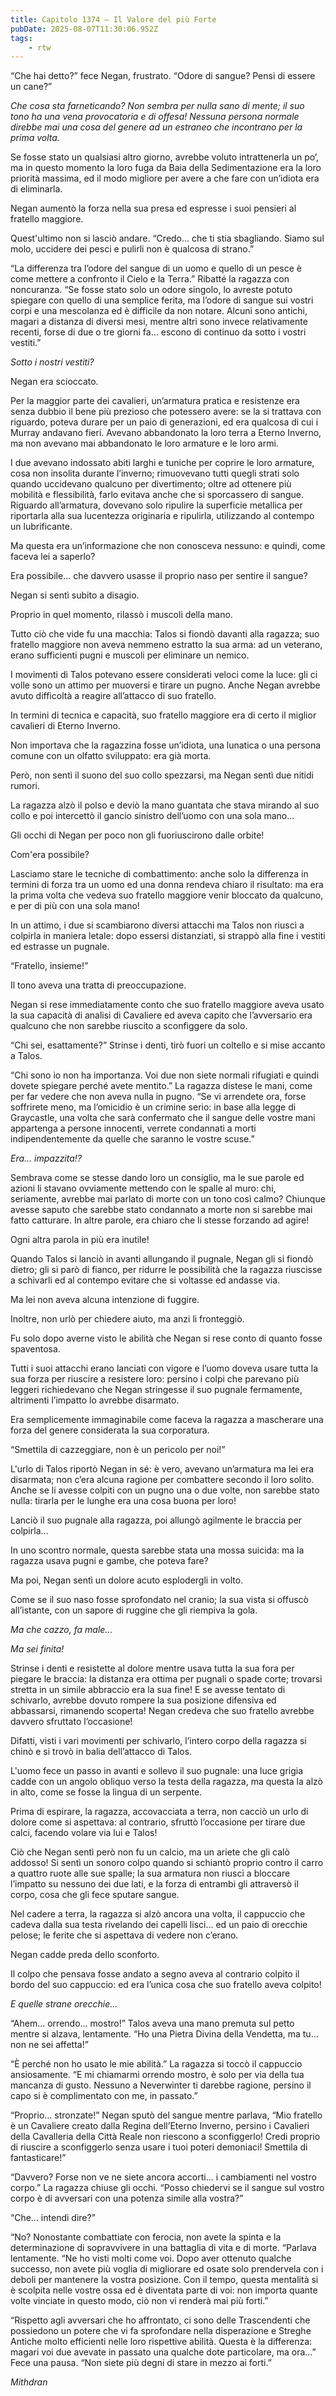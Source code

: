 ```yaml
---
title: Capitolo 1374 – Il Valore del più Forte
pubDate: 2025-08-07T11:30:06.952Z
tags:
    - rtw
---
```



“Che hai detto?” fece Negan, frustrato. “Odore di sangue? Pensi di essere un cane?”


<em>Che cosa sta farneticando? Non sembra per nulla sano di mente; il suo tono ha una vena provocatoria e di offesa! Nessuna persona normale direbbe mai una cosa del genere ad un estraneo che incontrano per la prima volta.</em>


Se fosse stato un qualsiasi altro giorno, avrebbe voluto intrattenerla un po’, ma in questo momento la loro fuga da Baia della Sedimentazione era la loro priorità massima, ed il modo migliore per avere a che fare con un’idiota era di eliminarla.


Negan aumentò la forza nella sua presa ed espresse i suoi pensieri al fratello maggiore.


Quest'ultimo non si lasciò andare. “Credo... che ti stia sbagliando. Siamo sul molo, uccidere dei pesci e pulirli non è qualcosa di strano.”


“La differenza tra l’odore del sangue di un uomo e quello di un pesce è come mettere a confronto il Cielo e la Terra.” Ribatté la ragazza con noncuranza. “Se fosse stato solo un odore singolo, lo avreste potuto spiegare con quello di una semplice ferita, ma l’odore di sangue sui vostri corpi e una mescolanza ed è difficile da non notare. Alcuni sono antichi, magari a distanza di diversi mesi, mentre altri sono invece relativamente recenti, forse di due o tre giorni fa... escono di continuo da sotto i vostri vestiti.”


<em>Sotto i nostri vestiti?</em>


Negan era scioccato.


Per la maggior parte dei cavalieri, un’armatura pratica e resistenze era senza dubbio il bene più prezioso che potessero avere: se la si trattava con riguardo, poteva durare per un paio di generazioni, ed era qualcosa di cui i Murray andavano fieri. Avevano abbandonato la loro terra a Eterno Inverno, ma non avevano mai abbandonato le loro armature e le loro armi.


I due avevano indossato abiti larghi e tuniche per coprire le loro armature, cosa non insolita durante l’inverno; rimuovevano tutti quegli strati solo quando uccidevano qualcuno per divertimento; oltre ad ottenere più mobilità e flessibilità, farlo evitava anche che si sporcassero di sangue. Riguardo all’armatura, dovevano solo ripulire la superficie metallica per riportarla alla sua lucentezza originaria e ripulirla, utilizzando al contempo un lubrificante.


Ma questa era un’informazione che non conosceva nessuno: e quindi, come faceva lei a saperlo?


Era possibile... che davvero usasse il proprio naso per sentire il sangue?


Negan si sentì subito a disagio.


Proprio in quel momento, rilassò i muscoli della mano.


Tutto ciò che vide fu una macchia: Talos si fiondò davanti alla ragazza; suo fratello maggiore non aveva nemmeno estratto la sua arma: ad un veterano, erano sufficienti pugni e muscoli per eliminare un nemico.


I movimenti di Talos potevano essere considerati veloci come la luce: gli ci volle sono un attimo per muoversi e tirare un pugno. Anche Negan avrebbe avuto difficoltà a reagire all’attacco di suo fratello.


In termini di tecnica e capacità, suo fratello maggiore era di certo il miglior cavalieri di Eterno Inverno.


Non importava che la ragazzina fosse un’idiota, una lunatica o una persona comune con un olfatto sviluppato: era già morta.


Però, non sentì il suono del suo collo spezzarsi, ma Negan sentì due nitidi rumori.


La ragazza alzò il polso e deviò la mano guantata che stava mirando al suo collo e poi intercettò il gancio sinistro dell’uomo con una sola mano...


Gli occhi di Negan per poco non gli fuoriuscirono dalle orbite!


Com'era possibile?


Lasciamo stare le tecniche di combattimento: anche solo la differenza in termini di forza tra un uomo ed una donna rendeva chiaro il risultato: ma era la prima volta che vedeva suo fratello maggiore venir bloccato da qualcuno, e per di più con una sola mano!


In un attimo, i due si scambiarono diversi attacchi ma Talos non riuscì a colpirla in maniera letale: dopo essersi distanziati, si strappò alla fine i vestiti ed estrasse un pugnale.


“Fratello, insieme!”


Il tono aveva una tratta di preoccupazione.


Negan si rese immediatamente conto che suo fratello maggiore aveva usato la sua capacità di analisi di Cavaliere ed aveva capito che l’avversario era qualcuno che non sarebbe riuscito a sconfiggere da solo.


“Chi sei, esattamente?” Strinse i denti, tirò fuori un coltello e si mise accanto a Talos.


“Chi sono io non ha importanza. Voi due non siete normali rifugiati e quindi dovete spiegare perché avete mentito.” La ragazza distese le mani, come per far vedere che non aveva nulla in pugno. “Se vi arrendete ora, forse soffrirete meno, ma l’omicidio è un crimine serio: in base alla legge di Graycastle, una volta che sarà confermato che il sangue delle vostre mani appartenga a persone innocenti, verrete condannati a morti indipendentemente da quelle che saranno le vostre scuse.”


<em>Era... impazzita!?</em>


Sembrava come se stesse dando loro un consiglio, ma le sue parole ed azioni li stavano ovviamente mettendo con le spalle al muro: chi, seriamente, avrebbe mai parlato di morte con un tono così calmo? Chiunque avesse saputo che sarebbe stato condannato a morte non si sarebbe mai fatto catturare. In altre parole, era chiaro che li stesse forzando ad agire!


Ogni altra parola in più era inutile!


Quando Talos si lanciò in avanti allungando il pugnale, Negan gli si fiondò dietro; gli si parò di fianco, per ridurre le possibilità che la ragazza riuscisse a schivarli ed al contempo evitare che si voltasse ed andasse via.


Ma lei non aveva alcuna intenzione di fuggire.


Inoltre, non urlò per chiedere aiuto, ma anzi li fronteggiò.


Fu solo dopo averne visto le abilità che Negan si rese conto di quanto fosse spaventosa.


Tutti i suoi attacchi erano lanciati con vigore e l’uomo doveva usare tutta la sua forza per riuscire a resistere loro: persino i colpi che parevano più leggeri richiedevano che Negan stringesse il suo pugnale fermamente, altrimenti l’impatto lo avrebbe disarmato.


Era semplicemente immaginabile come faceva la ragazza a mascherare una forza del genere considerata la sua corporatura.


“Smettila di cazzeggiare, non è un pericolo per noi!”


L'urlo di Talos riportò Negan in sé: è vero, avevano un’armatura ma lei era disarmata; non c’era alcuna ragione per combattere secondo il loro solito. Anche se li avesse colpiti con un pugno una o due volte, non sarebbe stato nulla: tirarla per le lunghe era una cosa buona per loro!


Lanciò il suo pugnale alla ragazza, poi allungò agilmente le braccia per colpirla...


In uno scontro normale, questa sarebbe stata una mossa suicida: ma la ragazza usava pugni e gambe, che poteva fare?


Ma poi, Negan sentì un dolore acuto esplodergli in volto.


Come se il suo naso fosse sprofondato nel cranio; la sua vista si offuscò all’istante, con un sapore di ruggine che gli riempiva la gola.


<em>Ma che cazzo, fa male...</em>


<em>Ma sei finita!</em>


Strinse i denti e resistette al dolore mentre usava tutta la sua fora per piegare le braccia: la distanza era ottima per pugnali o spade corte; trovarsi stretta in un simile abbraccio era la sua fine! E se avesse tentato di schivarlo, avrebbe dovuto rompere la sua posizione difensiva ed abbassarsi, rimanendo scoperta! Negan credeva che suo fratello avrebbe davvero sfruttato l’occasione!


Difatti, visti i vari movimenti per schivarlo, l’intero corpo della ragazza si chinò e si trovò in balia dell’attacco di Talos.


L'uomo fece un passo in avanti e sollevo il suo pugnale: una luce grigia cadde con un angolo obliquo verso la testa della ragazza, ma questa la alzò in alto, come se fosse la lingua di un serpente.


Prima di espirare, la ragazza, accovacciata a terra, non cacciò un urlo di dolore come si aspettava: al contrario, sfruttò l’occasione per tirare due calci, facendo volare via lui e Talos!


Ciò che Negan sentì però non fu un calcio, ma un ariete che gli calò addosso! Si sentì un sonoro colpo quando si schiantò proprio contro il carro a quattro ruote alle sue spalle; la sua armatura non riuscì a bloccare l’impatto su nessuno dei due lati, e la forza di entrambi gli attraversò il corpo, cosa che gli fece sputare sangue.


Nel cadere a terra, la ragazza si alzò ancora una volta, il cappuccio che cadeva dalla sua testa rivelando dei capelli lisci... ed un paio di orecchie pelose; le ferite che si aspettava di vedere non c’erano.


Negan cadde preda dello sconforto.


Il colpo che pensava fosse andato a segno aveva al contrario colpito il bordo del suo cappuccio: ed era l’unica cosa che suo fratello aveva colpito!


<em>E quelle strane orecchie...</em>


“Ahem... orrendo... mostro!” Talos aveva una mano premuta sul petto mentre si alzava, lentamente. “Ho una Pietra Divina della Vendetta, ma tu... non ne sei affetta!”


“È perché non ho usato le mie abilità.” La ragazza si toccò il cappuccio ansiosamente. “E mi chiamarmi orrendo mostro, è solo per via della tua mancanza di gusto. Nessuno a Neverwinter ti darebbe ragione, persino il capo si è complimentato con me, in passato.”


“Proprio... stronzate!” Negan sputò del sangue mentre parlava, “Mio fratello è un Cavaliere creato dalla Regina dell’Eterno Inverno, persino i Cavalieri della Cavalleria della Città Reale non riescono a sconfiggerlo! Credi proprio di riuscire a sconfiggerlo senza usare i tuoi poteri demoniaci! Smettila di fantasticare!”


“Davvero? Forse non ve ne siete ancora accorti... i cambiamenti nel vostro corpo.” La ragazza chiuse gli occhi. “Posso chiedervi se il sangue sul vostro corpo è di avversari con una potenza simile alla vostra?”


“Che... intendi dire?”


“No? Nonostante combattiate con ferocia, non avete la spinta e la determinazione di sopravvivere in una battaglia di vita e di morte. “Parlava lentamente. “Ne ho visti molti come voi. Dopo aver ottenuto qualche successo, non avete più voglia di migliorare ed osate solo prendervela con i deboli per mantenere la vostra posizione. Con il tempo, questa mentalità si è scolpita nelle vostre ossa ed è diventata parte di voi: non importa quante volte vinciate in questo modo, ciò non vi renderà mai più forti.”


“Rispetto agli avversari che ho affrontato, ci sono delle Trascendenti che possiedono un potere che vi fa sprofondare nella disperazione e Streghe Antiche molto efficienti nelle loro rispettive abilità. Questa è la differenza: magari voi due avevate in passato una qualche dote particolare, ma ora...” Fece una pausa. “Non siete più degni di stare in mezzo ai forti.”






<em>Mithdran </em>




































                                


                                



